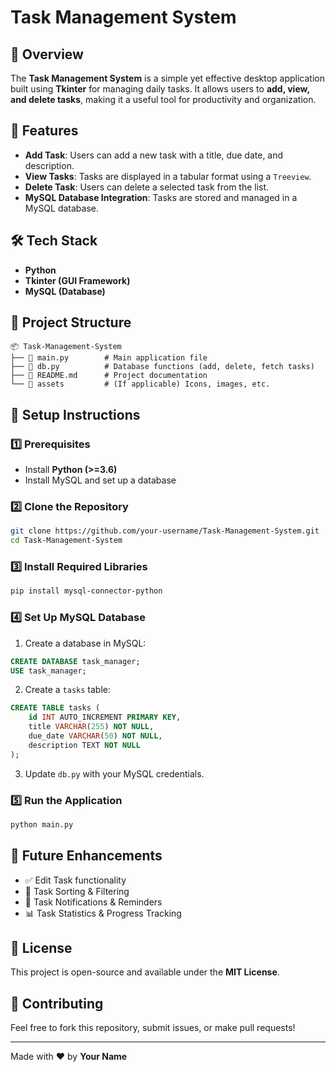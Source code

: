 # Task Management System

## 📌 Overview
The **Task Management System** is a simple yet effective desktop application built using **Tkinter** for managing daily tasks. It allows users to **add, view, and delete tasks**, making it a useful tool for productivity and organization.

## 🚀 Features
- **Add Task**: Users can add a new task with a title, due date, and description.
- **View Tasks**: Tasks are displayed in a tabular format using a `Treeview`.
- **Delete Task**: Users can delete a selected task from the list.
- **MySQL Database Integration**: Tasks are stored and managed in a MySQL database.

## 🛠 Tech Stack
- **Python**
- **Tkinter (GUI Framework)**
- **MySQL (Database)**

## 📂 Project Structure
```
📦 Task-Management-System
├── 📄 main.py        # Main application file
├── 📄 db.py          # Database functions (add, delete, fetch tasks)
├── 📄 README.md      # Project documentation
└── 📂 assets         # (If applicable) Icons, images, etc.
```

## 🔧 Setup Instructions
### 1️⃣ Prerequisites
- Install **Python (>=3.6)**
- Install MySQL and set up a database

### 2️⃣ Clone the Repository
```bash
git clone https://github.com/your-username/Task-Management-System.git
cd Task-Management-System
```

### 3️⃣ Install Required Libraries
```bash
pip install mysql-connector-python
```

### 4️⃣ Set Up MySQL Database
1. Create a database in MySQL:
```sql
CREATE DATABASE task_manager;
USE task_manager;
```
2. Create a `tasks` table:
```sql
CREATE TABLE tasks (
    id INT AUTO_INCREMENT PRIMARY KEY,
    title VARCHAR(255) NOT NULL,
    due_date VARCHAR(50) NOT NULL,
    description TEXT NOT NULL
);
```
3. Update `db.py` with your MySQL credentials.

### 5️⃣ Run the Application
```bash
python main.py
```

## 🎯 Future Enhancements
- ✅ Edit Task functionality
- 📅 Task Sorting & Filtering
- 🔔 Task Notifications & Reminders
- 📊 Task Statistics & Progress Tracking

## 📜 License
This project is open-source and available under the **MIT License**.

## 🤝 Contributing
Feel free to fork this repository, submit issues, or make pull requests!

---
Made with ❤️ by **Your Name**

